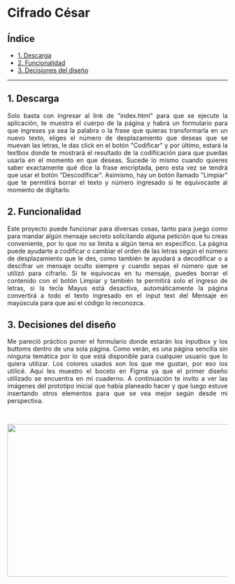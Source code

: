 # Cifrado César

## Índice

* [1. Descarga](#1-descarga)
* [2. Funcionalidad](#2-funcionalidad)
* <a href="https://github.com/Juana-89/LIM017-cipher/blob/main/README.md#3-decisiones-del-dise%C3%B1o"> 3. Decisiones del diseño</a>

***
<div align = "justify">

## 1. Descarga

Solo basta con ingresar al link de "index.html" para que se ejecute la aplicación, te muestra el cuerpo de la página y habrá un formulario para que ingreses ya sea la palabra o la frase que quieras transformarla en un nuevo texto, eliges el número de desplazamiento que deseas que se muevan las letras, le das click en el botón "Codificar" y por último, estará la textbox donde te mostrará el resultado de la codificación para que puedas usarla en el momento en que deseas. Sucede lo mismo cuando quieres saber exactamente qué dice la frase encriptada, pero esta vez se tendrá que usar el botón "Descodificar".
Asimismo, hay un botón llamado "Limpiar" que te permitirá borrar el texto y número ingresado si te equivocaste al momento de digitarlo.


## 2. Funcionalidad

Este proyecto puede funcionar para diversas cosas, tanto para juego como para mandar algún mensaje secreto solicitando alguna petición que tu creas conveniente, por lo que no se limita a algún tema en específico. La página puede ayudarte a codificar o cambiar el orden de las letras según el número de desplazamiento que le des, como también te ayudará a decodificar o a descifrar un mensaje oculto siempre y cuando sepas el número que se utilizó para cifrarlo. Si te equivocas en tu mensaje, puedes borrar el contenido con el botón Limpiar y también te permitirá solo el ingreso de letras, si la tecla Mayus está desactiva, automáticamente la página convertirá a todo el texto ingresado en el input text del Mensaje en mayúscula para que así el código lo reconozca.


## 3. Decisiones del diseño

Me pareció práctico poner el formulario donde estarán los inputbox y los buttoms dentro de una sola página. Como verán, es una página sencilla sin ninguna temática por lo que está disponible para cualquier usuario que lo quiera utilizar. Los colores usados son los que me gustan, por eso los utilicé. Aquí les muestro el boceto en Figma ya que el primer diseño utilizado se encuentra en mi cuaderno.
A continuación te invito a ver las imágenes del prototipo inicial que había planeado hacer y que luego estuve insertando otros elementos para que se vea mejor según desde mi perspectiva.


[//]: # " ![Optional Text](https://i.ibb.co/6mf4S6g/image1.png"
[//]: # "![Optional Text](https://i.ibb.co/kX3dVgV/image2.png)"

</br>

<p align=center><img src="https://i.ibb.co/kX3dVgV/image2.png" width="580px" height="350px"></center><br>
</div>
